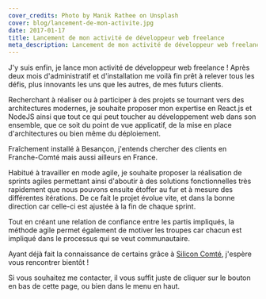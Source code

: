 ```yaml
---
cover_credits: Photo by Manik Rathee on Unsplash
cover: blog/lancement-de-mon-activite.jpg
date: 2017-01-17
title: Lancement de mon activité de développeur web freelance
meta_description: Lancement de mon activité de développeur web freelance
---
```


J'y suis enfin, je lance mon activité de développeur web freelance ! Après deux mois d'administratif et d'installation me voilà fin prêt à relever tous les défis, plus innovants les uns que les autres, de mes futurs clients.

Recherchant à réaliser ou à participer à des projets se tournant vers des architectures modernes, je souhaite proposer mon expertise en React.js et NodeJS ainsi que tout ce qui peut toucher au développement web dans son ensemble, que ce soit du point de vue applicatif, de la mise en place d'architectures ou bien même du déploiement.

Fraîchement installé à Besançon, j'entends chercher des clients en Franche-Comté mais aussi ailleurs en France.

Habitué à travailler en mode agile, je souhaite proposer la réalisation de sprints agiles permettant ainsi d'aboutir à des solutions fonctionnelles très rapidement que nous pouvons ensuite étoffer au fur et à mesure des différentes itérations. De ce fait le projet évolue vite, et dans la bonne direction car celle-ci est ajustée à la fin de chaque sprint.

Tout en créant une relation de confiance entre les partis impliqués, la méthode agile permet également de motiver les troupes car chacun est impliqué dans le processus qui se veut communautaire.

Ayant déjà fait la connaissance de certains grâce à [Silicon Comté](https://www.siliconcomte.fr/), j'espère vous rencontrer bientôt !

Si vous souhaitez me contacter, il vous suffit juste de cliquer sur le bouton en bas de cette page, ou bien dans le menu en haut.
